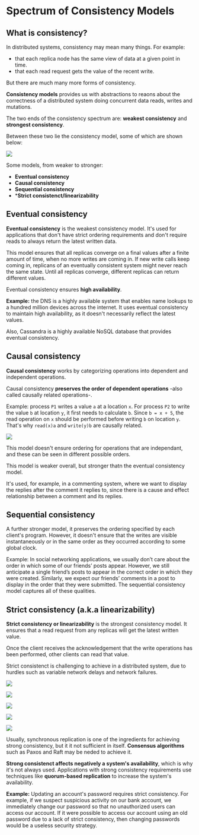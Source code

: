 # Spectrum of Consistency Models

## What is consistency?

In distributed systems, consistency may mean many things. For example:

- that each replica node has the same view of data at a given point in time.
- that each read request gets the value of the recent write.

But there are much many more forms of consistency.

**Consistency models** provides us with abstractions to reaons about the correctness of a distributed system doing concurrent data reads, writes and mutations.

The two ends of the consistency spectrum are: **weakest consistency** and **strongest consistency**.

Between these two lie the consistency model, some of which are shown below:

![](2024-09-26-08-11-35.png)

Some models, from weaker to stronger:

- **Eventual consistency**
- **Causal consistency**
- **Sequential consistency**
- ***Strict consistenct/linearizability**

## Eventual consistency

**Eventual consistency** is the weakest consistency model. It's used for applications that don't have strict ordering requirements and don't require reads to always return the latest written data.

This model ensures that all replicas converge on a final values after a finite amount of time, when no more writes are coming in. If new write calls keep coming in, replicans of an eventually consistent system might never reach the same state. Until all replicas converge, different replicas can return different values.

Eventual consistency ensures **high availability**.

**Example:** the DNS is a highly available system that enables name lookups to a hundred million devices across the internet. It uses eventual consistency to maintain high availability, as it doesn't necessarily reflect the latest values.

Also, Cassandra is a highly available NoSQL database that provides eventual consistency.

## Causal consistency

**Causal consistency** works by categorizing operations into dependent and independent operations.

Causal consistency **preserves the order of dependent operations** -also called causally related operations-.

Example: process `P1` writes a value `a` at a location `x`. For process `P2` to write the value `b` at location `y`, it first needs to calculate `b`. Since `b = x + 5`, the read operation on `x` should be performed before writing `b` on location `y`. That's why `read(x)a` and `write(y)b` are causally related.

![](2024-09-26-08-22-47.png)

This model doesn't ensure ordering for operations that are independant, and these can be seen in different possible orders.

This model is weaker overall, but stronger thatn the eventual consistency model.

It's used, for example, in a commenting system, where we want to display the replies after the comment it replies to, since there is a cause and effect relationship between a comment and its replies.

## Sequential consistency

A further stronger model, it preserves the ordering specified by each client's program. However, it doesn't ensure that the writes are visible instantaneously or in the same order as they occurred according to some global clock.

Example: In social networking applications, we usually don’t care about the order in which some of our friends’ posts appear. However, we still anticipate a single friend’s posts to appear in the correct order in which they were created. Similarly, we expect our friends’ comments in a post to display in the order that they were submitted. The sequential consistency model captures all of these qualities.

## Strict consistency (a.k.a linearizability)

**Strict consistency or linearizability** is the strongest consistency model. It ensures that a read request from any replicas will get the latest written value.

Once the client receives the acknowledgement that the write operations has been performed, other clients can read that value.

Strict consistenct is challenging to achieve in a distributed system, due to hurdles such as variable network delays and network failures.

![](2024-09-26-08-35-05.png)

![](2024-09-26-08-35-18.png)

![](2024-09-26-08-35-29.png)

![](2024-09-26-08-35-40.png)

![](2024-09-26-08-35-50.png)

Usually, synchronous replication is one of the ingredients for achieving strong consistency, but it it not sufficient in itself. **Consensus algorithms** such as Paxos and Raft may be neded to achieve it.

**Strong consistenct affects negatively a system's availability**, which is why it's not always used. Applications with strong consistency requirements use techniques like **quorum-based replication** to increase the system's availability.

**Example:** Updating an account's password requires strict consistency. For example, if we suspect suspicious activity on our bank account, we immediately change our password so that no unauthorized users can access our account. If it were possible to access our account using an old password due to a lack of strict consistency, then changing passwords would be a useless security strategy.

